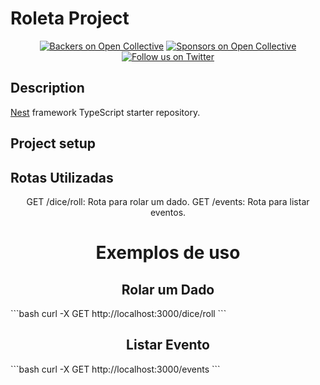# Roleta Project

<p align="center">
  <a href="https://opencollective.com/nest" target="_blank"><img src="https://opencollective.com/nest/backers/badge.svg" alt="Backers on Open Collective"></a>
  <a href="https://opencollective.com/nest" target="_blank"><img src="https://opencollective.com/nest/sponsors/badge.svg" alt="Sponsors on Open Collective"></a>
  <a href="https://twitter.com/nestframework" target="_blank"><img src="https://img.shields.io/twitter/follow/nestframework.svg?style=social&label=Follow" alt="Follow us on Twitter"></a>
</p>

## Description

[Nest](https://github.com/nestjs/nest) framework TypeScript starter repository.

## Project setup

## Rotas Utilizadas

<p align="center">
GET /dice/roll: Rota para rolar um dado.
GET /events: Rota para listar eventos.
</p>

<h1 align="center"> Exemplos de uso </h1>

<h2 align="center"> Rolar um Dado </h2>
```bash
curl -X GET http://localhost:3000/dice/roll
```

<h2 align="center"> Listar Evento </h2>
```bash
curl -X GET http://localhost:3000/events
```
